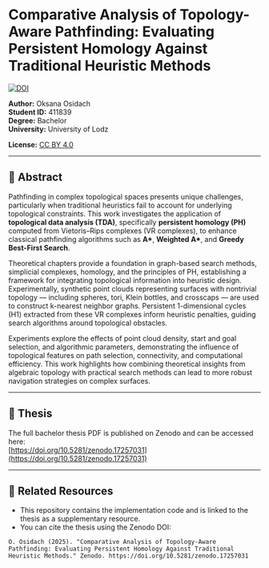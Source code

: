 # Comparative Analysis of Topology-Aware Pathfinding: Evaluating Persistent Homology Against Traditional Heuristic Methods

[![DOI](https://zenodo.org/badge/DOI/10.5281/zenodo.17257031.svg)](https://doi.org/10.5281/zenodo.17257031)

**Author:** Oksana Osidach  
**Student ID:** 411839  
**Degree:** Bachelor  
**University:** University of Lodz

**License:** [CC BY 4.0](https://creativecommons.org/licenses/by/4.0/)  

---

## 📄 Abstract

Pathfinding in complex topological spaces presents unique challenges, particularly when traditional heuristics fail to account for underlying topological constraints. This work investigates the application of **topological data analysis (TDA)**, specifically **persistent homology (PH)** computed from Vietoris–Rips complexes (VR complexes), to enhance classical pathfinding algorithms such as **A\***, **Weighted A\***, and **Greedy Best-First Search**.  

Theoretical chapters provide a foundation in graph-based search methods, simplicial complexes, homology, and the principles of PH, establishing a framework for integrating topological information into heuristic design. Experimentally, synthetic point clouds representing surfaces with nontrivial topology — including spheres, tori, Klein bottles, and crosscaps — are used to construct k-nearest neighbor graphs. Persistent 1-dimensional cycles (H1) extracted from these VR complexes inform heuristic penalties, guiding search algorithms around topological obstacles.  

Experiments explore the effects of point cloud density, start and goal selection, and algorithmic parameters, demonstrating the influence of topological features on path selection, connectivity, and computational efficiency. This work highlights how combining theoretical insights from algebraic topology with practical search methods can lead to more robust navigation strategies on complex surfaces.

---

## 📄 Thesis

The full bachelor thesis PDF is published on Zenodo and can be accessed here:  
[https://doi.org/10.5281/zenodo.17257031](https://doi.org/10.5281/zenodo.17257031)

---

## 🔗 Related Resources

- This repository contains the implementation code and is linked to the thesis as a supplementary resource.  
- You can cite the thesis using the Zenodo DOI:  
```text
O. Osidach (2025). "Comparative Analysis of Topology-Aware Pathfinding: Evaluating Persistent Homology Against Traditional Heuristic Methods." Zenodo. https://doi.org/10.5281/zenodo.17257031
